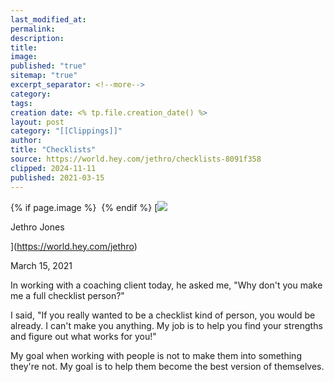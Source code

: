 ```yaml
---
last_modified_at: 
permalink: 
description: 
title: 
image: 
published: "true"
sitemap: "true"
excerpt_separator: <!--more-->
category: 
tags: 
creation date: <% tp.file.creation_date() %>
layout: post
category: "[[Clippings]]"
author: 
title: "Checklists"
source: https://world.hey.com/jethro/checklists-8091f358
clipped: 2024-11-11
published: 2021-03-15
---
```



{% if page.image %} <img src="{{ page.image }}" alt=""> {% endif %}
[![](https://world.hey.com/jethro/avatar-40bd048fb7cc6850d42ef0957b5f0c498bfea84d)

Jethro Jones

](https://world.hey.com/jethro)

March 15, 2021

In working with a coaching client today, he asked me, "Why don't you make me a full checklist person?" 

I said, "If you really wanted to be a checklist kind of person, you would be already. I can't make you anything. My job is to help you find your strengths and figure out what works for you!"

My goal when working with people is not to make them into something they're not. My goal is to help them become the best version of themselves.